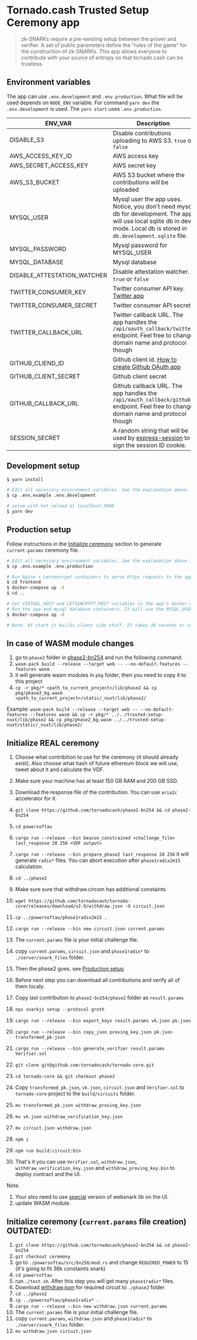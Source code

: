 # Tornado.cash Trusted Setup Ceremony app

> zk-SNARKs require a pre-existing setup between the prover and verifier. A set of public parameters define the “rules of the game” for the construction of zk-SNARKs. This app allows everyone to contribute with your source of entropy so that tornado.cash can be trustless.

## Environment variables
The app can use `.env.development` and `.env.production`. What file will be used depends on `NODE_ENV` variable.
For command `yarn dev` the `.env.development` is used. The `yarn start` uses `.env.production`.

| ENV_VAR | Description |
| --- | --- |
| DISABLE_S3 | Disable contributions uploading to AWS S3. `true` or `false` |
| AWS_ACCESS_KEY_ID | AWS access key |
| AWS_SECRET_ACCESS_KEY | AWS secret key |
| AWS_S3_BUCKET | AWS S3 bucket where the contributions will be uploaded |
| MYSQL_USER | Mysql user the app uses. Notice, you don't need mysql db for development. The app will use local sqlite db in dev mode. Local db is stored in `db.development.sqlite` file. |
| MYSQL_PASSWORD | Mysql password for MYSQL_USER |
| MYSQL_DATABASE | Mysql database |
| DISABLE_ATTESTATION_WATCHER | Disable attestation watcher. `true` or `false` |
| TWITTER_CONSUMER_KEY | Twitter consumer API key. [Twitter app](https://developer.twitter.com/en/apps) |
| TWITTER_CONSUMER_SECRET | Twitter consumer API secret |
| TWITTER_CALLBACK_URL | Twitter callback URL. The app handles the `/api/oauth_callback/twitter` endpoint. Feel free to change domain name and protocol though |
| GITHUB_CLIEND_ID | Github client id. [How to create Github OAuth app](https://developer.github.com/apps/building-oauth-apps/creating-an-oauth-app/) |
| GITHUB_CLIENT_SECRET | Github client secret |
| GITHUB_CALLBACK_URL | Github callback URL. The app handles the `/api/oauth_callback/github` endpoint. Feel free to change domain name and protocol though |
| SESSION_SECRET | A random string that will be used by [express-session](https://www.npmjs.com/package/express-session#secret) to sign the session ID cookie. |

## Development setup

``` bash
$ yarn install

# Edit all necessary environment variables. See the explanation above.
$ cp .env.example .env.development

# serve with hot reload at localhost:3000
$ yarn dev
```

## Production setup
Follow instructions in the [Initialize ceremony](#initialize-real-ceremony) section to generate `current.params` ceremony file.
``` bash
# Edit all necessary environment variables. See the explanation above.
$ cp .env.example .env.production

# Run Nginx + Letsencrypt containers to serve https requests to the app
$ cd frontend
$ docker-compose up -d
$ cd ..

# Set VIRTUAL_HOST and LETSENCRYPT_HOST variables in the app's docker-compose.yml file
# Run the app and mysql database containers. It will use the MYSQL_USER, MYSQL_PASSWORD and MYSQL_DATABASE vars you specified in .env.production file.
$ docker-compose up -d

# Note. At start it builds client side stuff. It takes 30 seconds or so, during this time you will get 502 error.
```

## In case of WASM module changes
1. go to `phase2` folder in [phase2-bn254](https://github.com/tornadocash/phase2-bn254) and run the following command:
1. `wasm-pack build --release --target web -- --no-default-features --features wasm`
1. it will generate wasm modules in `pkg` folder, then you need to copy it to this project
1. `cp -r pkg/* <path_to_current_project>/lib/phase2 && cp pkg/phase2_bg.wasm <path_to_current_project>/static/_nuxt/lib/phase2/`

Example: `wasm-pack build --release --target web -- --no-default-features --features wasm && cp -r pkg/* ../../trusted-setup-nuxt/lib/phase2 && cp pkg/phase2_bg.wasm ../../trusted-setup-nuxt/static/_nuxt/lib/phase2/`


## Initialize REAL ceremony
1. Choose what contribition to use for the ceremony (it should already exist). Also choose what hash of future ethereum block we will use, tweet about it and calculate the VDF.
1. Make sure your machine has at least 150 GB RAM and 200 GB SSD.
1. Download the response file of the contribution. You can use `aria2c` accelerator for it.
1. `git clone https://github.com/tornadocash/phase2-bn254 && cd phase2-bn254`
1. `cd powersoftau`
1. `cargo run --release --bin beacon_constrained <challenge_file> last_response 28 256 <VDF output>`
1. `cargo run --release --bin prepare_phase2 last_response 28 256` it will generate `radix*` files. You can abort execution after `phase1radix2m15` calculation.
1. `cd ../phase2`
1. Make sure sure that withdraw.circom has additional constaints
1. `wget https://github.com/tornadocash/tornado-core/releases/download/v2.0/withdraw.json -O circuit.json`
1. `cp ../powersoftau/phase1radix2m15 .`
1. `cargo run --release --bin new circuit.json current.params`
1. The `current.params` file is your initial challenge file.
1. copy `current.params`, `circuit.json` and `phase1radix*` to `./server/snark_files` folder.

1. Then the phase2 goes. see [Production setup](#production-setup)

1. Before next step you can download all contributions and verify all of them localy.
1. Copy last contribution to `phase2-bn254/phase2` folder as `result.params`
1. `npx snarkjs setup --protocol groth`
1. `cargo run --release --bin export_keys result.params vk.json pk.json`
1. `cargo run --release --bin copy_json proving_key.json pk.json transformed_pk.json`
1. `cargo run --release --bin generate_verifier result.params Verifier.sol`
1. `git clone git@github.com:tornadocash/tornado-core.git`
1. `cd tornado-core && git checkout phase2`
1. Copy `transformed_pk.json`, `vk.json`, `circuit.json` and `Verifier.sol` to `tornado-core` project to the `build/circuits` folder.
1. `mv transformed_pk.json withdraw_proving_key.json`
1. `mv vk.json withdraw_verification_key.json`
1. `mv circuit.json withdraw.json`
1. `npm i`
1. `npm run build:circuit:bin`
1. That's it you can use `Verifier.sol`, `withdraw.json`, `withdraw_verification_key.json` and `withdraw_proving_key.bin` to deploy contract and the UI.

Note.
1. Your also need to use [special](https://github.com/tornadocash/websnark.git#4c0af6a8b65aabea3c09f377f63c44e7a58afa6d) version of websnark lib on the UI.
2. update WASM module.


## Initialize ceremony (`current.params` file creation) OUTDATED:
1. `git clone https://github.com/tornadocash/phase2-bn254 && cd phase2-bn254`
1. `git checkout ceremony`
1. go to `./powersoftau/src/bn256/mod.rs` and change `REQUIRED_POWER` to 15 (it's going to fit 36k constaints snark)
1. `cd powersoftau`
1. run `./test.sh`. After this step you will get many `phase1radix*` files.
1. Download [withdraw.json](https://github.com/tornadocash/tornado-core/releases/download/v2.0/withdraw.json) for required circuit to `./phase2` folder
1. `cd ../phase2`
1. `cp ../powersoftau/phase1radix* .`
1. `cargo run --release --bin new withdraw.json current.params`
1. The `current.params` file is your initial challenge file.
1. copy `current.params`, `withdraw.json` and `phase1radix*` to `./server/snark_files` folder.
1. `mv withdraw.json circuit.json`
